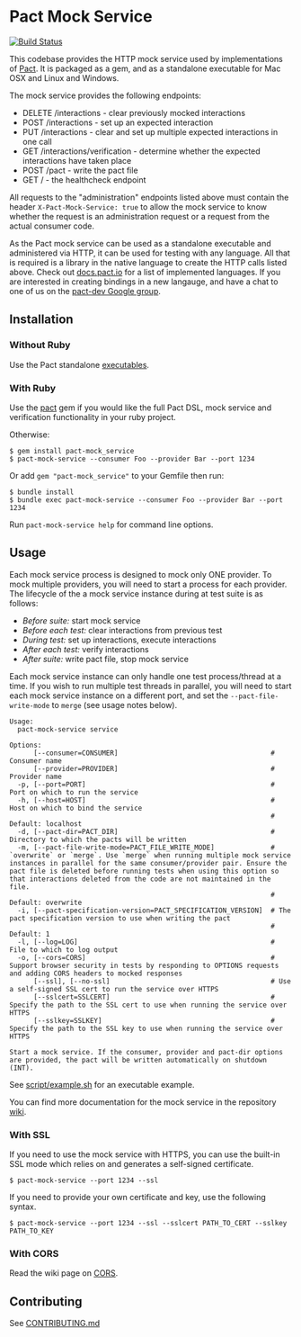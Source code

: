 
# Pact Mock Service

[![Build Status](https://travis-ci.org/pact-foundation/pact-mock_service.svg?branch=master)](https://travis-ci.org/pact-foundation/pact-mock_service)

This codebase provides the HTTP mock service used by implementations of [Pact][pact]. It is packaged as a gem, and as a standalone executable for Mac OSX and Linux and Windows.

The mock service provides the following endpoints:

* DELETE /interactions - clear previously mocked interactions
* POST /interactions - set up an expected interaction
* PUT /interactions - clear and set up multiple expected interactions in one call
* GET /interactions/verification - determine whether the expected interactions have taken place
* POST /pact - write the pact file
* GET / - the healthcheck endpoint

All requests to the "administration" endpoints listed above must contain the header `X-Pact-Mock-Service: true` to allow the mock service to know whether the request is an administration request or a request from the actual consumer code.

As the Pact mock service can be used as a standalone executable and administered via HTTP, it can be used for testing with any language. All that is required is a library in the native language to create the HTTP calls listed above. Check out [docs.pact.io](https://docs.pact.io) for a list of implemented languages. If you are interested in creating bindings in a new langauge, and have a chat to one of us on the [pact-dev Google group][pact-dev].

## Installation

### Without Ruby

Use the Pact standalone [executables][executables].

### With Ruby

Use the [pact][pact] gem if you would like the full Pact DSL, mock service and verification functionality in your ruby project.

Otherwise:

    $ gem install pact-mock_service
    $ pact-mock-service --consumer Foo --provider Bar --port 1234

Or add `gem "pact-mock_service"` to your Gemfile then run:

    $ bundle install
    $ bundle exec pact-mock-service --consumer Foo --provider Bar --port 1234

Run `pact-mock-service help` for command line options.

## Usage

Each mock service process is designed to mock only ONE provider. To mock multiple providers, you will need to start a process for each provider. The lifecycle of the a mock service instance during at test suite is as follows:

* _Before suite:_ start mock service
* _Before each test:_ clear interactions from previous test
* _During test:_ set up interactions, execute interactions
* _After each test:_ verify interactions
* _After suite:_ write pact file, stop mock service

Each mock service instance can only handle one test process/thread at a time. If you wish to run multiple test threads in parallel, you will need to start each mock service instance on a different port, and set the `--pact-file-write-mode` to `merge` (see usage notes below).

```
Usage:
  pact-mock-service service

Options:
      [--consumer=CONSUMER]                                      # Consumer name
      [--provider=PROVIDER]                                      # Provider name
  -p, [--port=PORT]                                              # Port on which to run the service
  -h, [--host=HOST]                                              # Host on which to bind the service
                                                                 # Default: localhost
  -d, [--pact-dir=PACT_DIR]                                      # Directory to which the pacts will be written
  -m, [--pact-file-write-mode=PACT_FILE_WRITE_MODE]              # `overwrite` or `merge`. Use `merge` when running multiple mock service instances in parallel for the same consumer/provider pair. Ensure the pact file is deleted before running tests when using this option so that interactions deleted from the code are not maintained in the file.
                                                                 # Default: overwrite
  -i, [--pact-specification-version=PACT_SPECIFICATION_VERSION]  # The pact specification version to use when writing the pact
                                                                 # Default: 1
  -l, [--log=LOG]                                                # File to which to log output
  -o, [--cors=CORS]                                              # Support browser security in tests by responding to OPTIONS requests and adding CORS headers to mocked responses
      [--ssl], [--no-ssl]                                        # Use a self-signed SSL cert to run the service over HTTPS
      [--sslcert=SSLCERT]                                        # Specify the path to the SSL cert to use when running the service over HTTPS
      [--sslkey=SSLKEY]                                          # Specify the path to the SSL key to use when running the service over HTTPS

Start a mock service. If the consumer, provider and pact-dir options are provided, the pact will be written automatically on shutdown (INT).
```

See [script/example.sh](script/example.sh) for an executable example.

You can find more documentation for the mock service in the repository [wiki][wiki].

### With SSL

If you need to use the mock service with HTTPS, you can use the built-in SSL mode which relies on and generates a self-signed certificate.

    $ pact-mock-service --port 1234 --ssl

If you need to provide your own certificate and key, use the following syntax.

    $ pact-mock-service --port 1234 --ssl --sslcert PATH_TO_CERT --sslkey PATH_TO_KEY

### With CORS

Read the wiki page on [CORS][cors].

## Contributing

See [CONTRIBUTING.md](/CONTRIBUTING.md)

[pact]: https://github.com/realestate-com-au/pact
[executables]: https://github.com/pact-foundation/pact-ruby-standalone/releases
[pact-dev]: https://groups.google.com/forum/#!forum/pact-dev
[wiki]: https://github.com/pact-foundation/pact-mock_service/wiki
[cors]: https://github.com/pact-foundation/pact-mock_service/wiki/Using-the-mock-service-with-CORS
